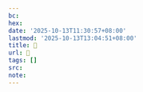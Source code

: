 ```yaml
---
bc:
hex:
date: '2025-10-13T11:30:57+08:00'
lastmod: '2025-10-13T13:04:51+08:00'
title: 󰧬
url: 󰧬
tags: []
src:
note:
---
```

